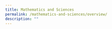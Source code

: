 ```yaml
---
title: Mathematics and Sciences
permalink: /mathematics-and-sciences/overview/
description: ""
---
```

